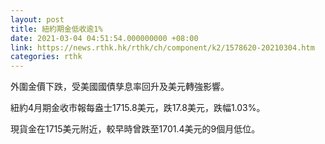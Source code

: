 ```yaml
---
layout: post
title: 紐約期金低收逾1%
date: 2021-03-04 04:51:54.000000000 +08:00
link: https://news.rthk.hk/rthk/ch/component/k2/1578620-20210304.htm
categories: rthk
---
```


外圍金價下跌，受美國國債孳息率回升及美元轉強影響。

紐約4月期金收市報每盎士1715.8美元，跌17.8美元，跌幅1.03%。

現貨金在1715美元附近，較早時曾跌至1701.4美元的9個月低位。
